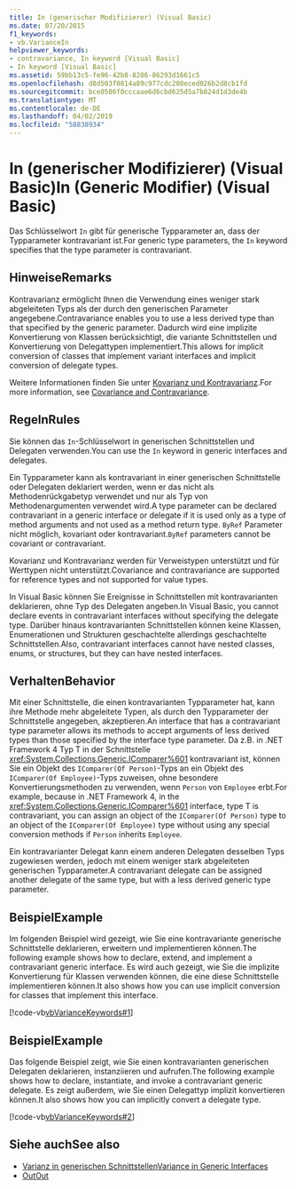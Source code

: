 ```yaml
---
title: In (generischer Modifizierer) (Visual Basic)
ms.date: 07/20/2015
f1_keywords:
- vb.VarianceIn
helpviewer_keywords:
- contravariance, In keyword [Visual Basic]
- In keyword [Visual Basic]
ms.assetid: 59bb13c5-fe96-42b8-8286-86293d1661c5
ms.openlocfilehash: d8d503f0814a89c977cdc208eced026b2d8cb1fd
ms.sourcegitcommit: bce0586f0cccaae6d6cbd625d5a7b824d1d3de4b
ms.translationtype: MT
ms.contentlocale: de-DE
ms.lasthandoff: 04/02/2019
ms.locfileid: "58838934"
---
```

# <a name="in-generic-modifier-visual-basic"></a><span data-ttu-id="eebbc-102">In (generischer Modifizierer) (Visual Basic)</span><span class="sxs-lookup"><span data-stu-id="eebbc-102">In (Generic Modifier) (Visual Basic)</span></span>
<span data-ttu-id="eebbc-103">Das Schlüsselwort `In` gibt für generische Typparameter an, dass der Typparameter kontravariant ist.</span><span class="sxs-lookup"><span data-stu-id="eebbc-103">For generic type parameters, the `In` keyword specifies that the type parameter is contravariant.</span></span>  
  
## <a name="remarks"></a><span data-ttu-id="eebbc-104">Hinweise</span><span class="sxs-lookup"><span data-stu-id="eebbc-104">Remarks</span></span>  
 <span data-ttu-id="eebbc-105">Kontravarianz ermöglicht Ihnen die Verwendung eines weniger stark abgeleiteten Typs als der durch den generischen Parameter angegebene.</span><span class="sxs-lookup"><span data-stu-id="eebbc-105">Contravariance enables you to use a less derived type than that specified by the generic parameter.</span></span> <span data-ttu-id="eebbc-106">Dadurch wird eine implizite Konvertierung von Klassen berücksichtigt, die variante Schnittstellen und Konvertierung von Delegattypen implementiert.</span><span class="sxs-lookup"><span data-stu-id="eebbc-106">This allows for implicit conversion of classes that implement variant interfaces and implicit conversion of delegate types.</span></span>  
  
 <span data-ttu-id="eebbc-107">Weitere Informationen finden Sie unter [Kovarianz und Kontravarianz](../../programming-guide/concepts/covariance-contravariance/index.md).</span><span class="sxs-lookup"><span data-stu-id="eebbc-107">For more information, see [Covariance and Contravariance](../../programming-guide/concepts/covariance-contravariance/index.md).</span></span>  
  
## <a name="rules"></a><span data-ttu-id="eebbc-108">Regeln</span><span class="sxs-lookup"><span data-stu-id="eebbc-108">Rules</span></span>  
 <span data-ttu-id="eebbc-109">Sie können das `In`-Schlüsselwort in generischen Schnittstellen und Delegaten verwenden.</span><span class="sxs-lookup"><span data-stu-id="eebbc-109">You can use the `In` keyword in generic interfaces and delegates.</span></span>  
  
 <span data-ttu-id="eebbc-110">Ein Typparameter kann als kontravariant in einer generischen Schnittstelle oder Delegaten deklariert werden, wenn er das nicht als Methodenrückgabetyp verwendet und nur als Typ von Methodenargumenten verwendet wird.</span><span class="sxs-lookup"><span data-stu-id="eebbc-110">A type parameter can be declared contravariant in a generic interface or delegate if it is used only as a type of method arguments and not used as a method return type.</span></span> <span data-ttu-id="eebbc-111">`ByRef` Parameter nicht möglich, kovariant oder kontravariant.</span><span class="sxs-lookup"><span data-stu-id="eebbc-111">`ByRef` parameters cannot be covariant or contravariant.</span></span>  
  
 <span data-ttu-id="eebbc-112">Kovarianz und Kontravarianz werden für Verweistypen unterstützt und für Werttypen nicht unterstützt.</span><span class="sxs-lookup"><span data-stu-id="eebbc-112">Covariance and contravariance are supported for reference types and not supported for value types.</span></span>  
  
 <span data-ttu-id="eebbc-113">In Visual Basic können Sie Ereignisse in Schnittstellen mit kontravarianten deklarieren, ohne Typ des Delegaten angeben.</span><span class="sxs-lookup"><span data-stu-id="eebbc-113">In Visual Basic, you cannot declare events in contravariant interfaces without specifying the delegate type.</span></span> <span data-ttu-id="eebbc-114">Darüber hinaus kontravarianten Schnittstellen können keine Klassen, Enumerationen und Strukturen geschachtelte allerdings geschachtelte Schnittstellen.</span><span class="sxs-lookup"><span data-stu-id="eebbc-114">Also, contravariant interfaces cannot have nested classes, enums, or structures, but they can have nested interfaces.</span></span>  
  
## <a name="behavior"></a><span data-ttu-id="eebbc-115">Verhalten</span><span class="sxs-lookup"><span data-stu-id="eebbc-115">Behavior</span></span>  
 <span data-ttu-id="eebbc-116">Mit einer Schnittstelle, die einen kontravarianten Typparameter hat, kann ihre Methode mehr abgeleitete Typen, als durch den Typparameter der Schnittstelle angegeben, akzeptieren.</span><span class="sxs-lookup"><span data-stu-id="eebbc-116">An interface that has a contravariant type parameter allows its methods to accept arguments of less derived types than those specified by the interface type parameter.</span></span> <span data-ttu-id="eebbc-117">Da z.B. in .NET Framework 4 Typ T in der Schnittstelle <xref:System.Collections.Generic.IComparer%601> kontravariant ist, können Sie ein Objekt des `IComparer(Of Person)`-Typs an ein Objekt des `IComparer(Of Employee)`-Typs zuweisen, ohne besondere Konvertierungsmethoden zu verwenden, wenn `Person` von `Employee` erbt.</span><span class="sxs-lookup"><span data-stu-id="eebbc-117">For example, because in .NET Framework 4, in the <xref:System.Collections.Generic.IComparer%601> interface, type T is contravariant, you can assign an object of the `IComparer(Of Person)` type to an object of the `IComparer(Of Employee)` type without using any special conversion methods if `Person` inherits `Employee`.</span></span>  
  
 <span data-ttu-id="eebbc-118">Ein kontravarianter Delegat kann einem anderen Delegaten desselben Typs zugewiesen werden, jedoch mit einem weniger stark abgeleiteten generischen Typparameter.</span><span class="sxs-lookup"><span data-stu-id="eebbc-118">A contravariant delegate can be assigned another delegate of the same type, but with a less derived generic type parameter.</span></span>  
  
## <a name="example"></a><span data-ttu-id="eebbc-119">Beispiel</span><span class="sxs-lookup"><span data-stu-id="eebbc-119">Example</span></span>  
 <span data-ttu-id="eebbc-120">Im folgenden Beispiel wird gezeigt, wie Sie eine kontravariante generische Schnittstelle deklarieren, erweitern und implementieren können.</span><span class="sxs-lookup"><span data-stu-id="eebbc-120">The following example shows how to declare, extend, and implement a contravariant generic interface.</span></span> <span data-ttu-id="eebbc-121">Es wird auch gezeigt, wie Sie die implizite Konvertierung für Klassen verwenden können, die eine diese Schnittstelle implementieren können.</span><span class="sxs-lookup"><span data-stu-id="eebbc-121">It also shows how you can use implicit conversion for classes that implement this interface.</span></span>  
  
 [!code-vb[vbVarianceKeywords#1](~/samples/snippets/visualbasic/VS_Snippets_VBCSharp/vbvariancekeywords/vb/module1.vb#1)]  
  
## <a name="example"></a><span data-ttu-id="eebbc-122">Beispiel</span><span class="sxs-lookup"><span data-stu-id="eebbc-122">Example</span></span>  
 <span data-ttu-id="eebbc-123">Das folgende Beispiel zeigt, wie Sie einen kontravarianten generischen Delegaten deklarieren, instanziieren und aufrufen.</span><span class="sxs-lookup"><span data-stu-id="eebbc-123">The following example shows how to declare, instantiate, and invoke a contravariant generic delegate.</span></span> <span data-ttu-id="eebbc-124">Es zeigt außerdem, wie Sie einen Delegattyp implizit konvertieren können.</span><span class="sxs-lookup"><span data-stu-id="eebbc-124">It also shows how you can implicitly convert a delegate type.</span></span>  
  
 [!code-vb[vbVarianceKeywords#2](~/samples/snippets/visualbasic/VS_Snippets_VBCSharp/vbvariancekeywords/vb/module1.vb#2)]  
  
## <a name="see-also"></a><span data-ttu-id="eebbc-125">Siehe auch</span><span class="sxs-lookup"><span data-stu-id="eebbc-125">See also</span></span>

- [<span data-ttu-id="eebbc-126">Varianz in generischen Schnittstellen</span><span class="sxs-lookup"><span data-stu-id="eebbc-126">Variance in Generic Interfaces</span></span>](../../programming-guide/concepts/covariance-contravariance/variance-in-generic-interfaces.md)
- [<span data-ttu-id="eebbc-127">Out</span><span class="sxs-lookup"><span data-stu-id="eebbc-127">Out</span></span>](../../../visual-basic/language-reference/modifiers/out-generic-modifier.md)

